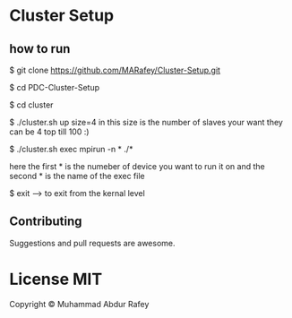# Cluster Setup

## how to run

$ git clone https://github.com/MARafey/Cluster-Setup.git

$ cd PDC-Cluster-Setup

$ cd cluster

$ ./cluster.sh up size=4
in this size is the number of slaves your want they can be 4 top till 100 :)

$ ./cluster.sh exec mpirun -n * ./*

here the first * is the numeber of device you want to run it on and the second * is the name of the exec file

$ exit --> to exit from the kernal level


## Contributing
Suggestions and pull requests are awesome.

# License MIT
Copyright © Muhammad Abdur Rafey
